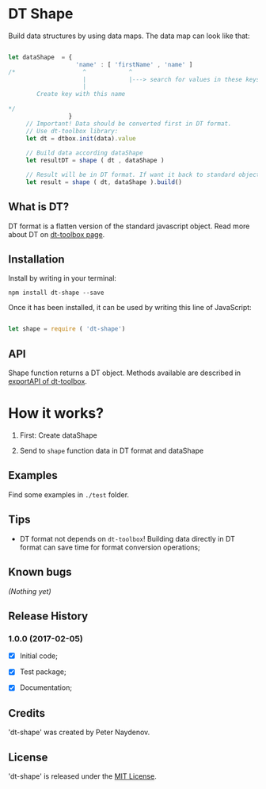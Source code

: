 # DT Shape

Build data structures by using data maps. The data map can look like that:

```js

let dataShape  = {
                   'name' : [ 'firstName' , 'name' ]
/*                   ^            ^
                     |            |---> search for values in these keys
                     |
        Create key with this name
                     
*/
                 }
     // Important! Data should be converted first in DT format.
     // Use dt-toolbox library:
     let dt = dtbox.init(data).value
     
     // Build data according dataShape
     let resultDT = shape ( dt , dataShape )

     // Result will be in DT format. If want it back to standard object:
     let result = shape ( dt, dataShape ).build()

```



## What is DT?

DT format is a flatten version of the standard javascript object. 
Read more about DT on [dt-toolbox page](https://github.com/PeterNaydenov/dt-toolbox).




## Installation

Install by writing in your terminal:
```
npm install dt-shape --save
```

Once it has been installed, it can be used by writing this line of JavaScript:
```js

let shape = require ( 'dt-shape')

```




## API
Shape function returns a DT object. Methods available are described in [exportAPI of dt-toolbox](https://github.com/PeterNaydenov/dt-toolbox).




# How it works?

1. First: Create dataShape

2. Send to `shape` function data in DT format and dataShape












## Examples 
Find some examples in `./test` folder.










## Tips

- DT format not depends on `dt-toolbox`! Building data directly in DT format can save time for format conversion operations;








## Known bugs
_(Nothing yet)_










## Release History

### 1.0.0 (2017-02-05)
 
 - [x] Initial code;
 - [x] Test package;
 - [x] Documentation;





## Credits
'dt-shape' was created by Peter Naydenov.





## License
'dt-shape' is released under the [MIT License](http://opensource.org/licenses/MIT).




